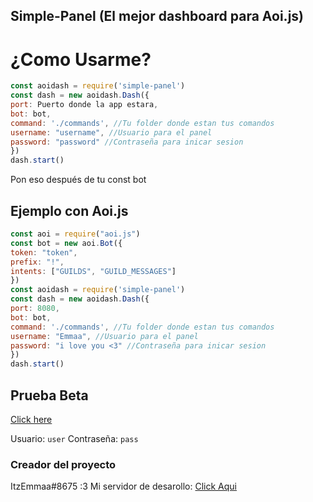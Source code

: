 ## Simple-Panel (El mejor dashboard para Aoi.js)

# ¿Como Usarme?
```js
const aoidash = require('simple-panel')
const dash = new aoidash.Dash({
port: Puerto donde la app estara,
bot: bot,
command: './commands', //Tu folder donde estan tus comandos
username: "username", //Usuario para el panel
password: "password" //Contraseña para inicar sesion
})
dash.start()
```
Pon eso después de tu const bot
## Ejemplo con Aoi.js
```js
const aoi = require("aoi.js")
const bot = new aoi.Bot({
token: "token",
prefix: "!",
intents: ["GUILDS", "GUILD_MESSAGES"]
})
const aoidash = require('simple-panel')
const dash = new aoidash.Dash({
port: 8080,
bot: bot,
command: './commands', //Tu folder donde estan tus comandos
username: "Emmaa", //Usuario para el panel
password: "i love you <3" //Contraseña para inicar sesion
})
dash.start()
```
## Prueba Beta
[Click here](https://emmaa.doctor-stars.studio)

Usuario: `user`
Contraseña: `pass`
### Creador del proyecto 
ItzEmmaa#8675 :3 Mi servidor de desarollo: [Click Aqui](https://discord.gg/2WHg3Qs6AK)


